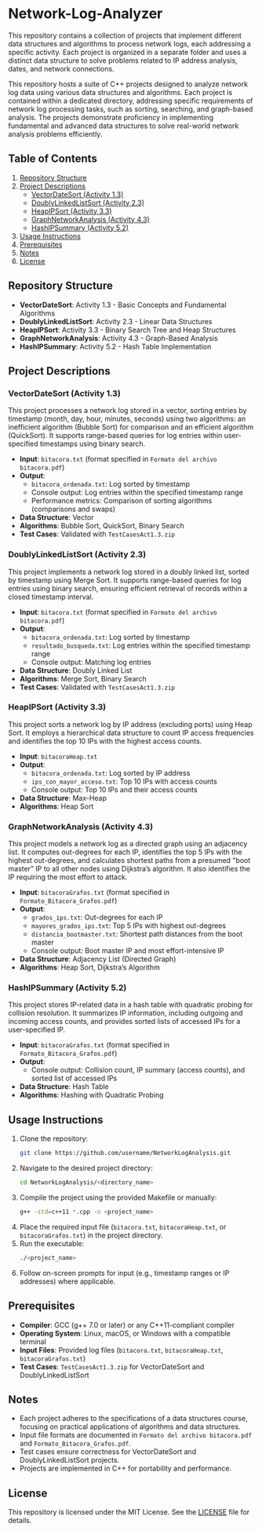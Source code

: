 # Network-Log-Analyzer
This repository contains a collection of projects that implement different data structures and algorithms to process network logs, each addressing a specific activity. Each project is organized in a separate folder and uses a distinct data structure to solve problems related to IP address analysis, dates, and network connections.

This repository hosts a suite of C++ projects designed to analyze network log data using various data structures and algorithms. Each project is contained within a dedicated directory, addressing specific requirements of network log processing tasks, such as sorting, searching, and graph-based analysis. The projects demonstrate proficiency in implementing fundamental and advanced data structures to solve real-world network analysis problems efficiently.

## Table of Contents
1. [Repository Structure](#repository-structure)
2. [Project Descriptions](#project-descriptions)
   - [VectorDateSort (Activity 1.3)](#vectordatesort-activity-13)
   - [DoublyLinkedListSort (Activity 2.3)](#doublylinkedlistsort-activity-23)
   - [HeapIPSort (Activity 3.3)](#heapipsort-activity-33)
   - [GraphNetworkAnalysis (Activity 4.3)](#graphnetworkanalysis-activity-43)
   - [HashIPSummary (Activity 5.2)](#hashipsummary-activity-52)
3. [Usage Instructions](#usage-instructions)
4. [Prerequisites](#prerequisites)
5. [Notes](#notes)
6. [License](#license)

## Repository Structure

- **VectorDateSort**: Activity 1.3 - Basic Concepts and Fundamental Algorithms
- **DoublyLinkedListSort**: Activity 2.3 - Linear Data Structures
- **HeapIPSort**: Activity 3.3 - Binary Search Tree and Heap Structures
- **GraphNetworkAnalysis**: Activity 4.3 - Graph-Based Analysis
- **HashIPSummary**: Activity 5.2 - Hash Table Implementation

## Project Descriptions

### VectorDateSort (Activity 1.3)
This project processes a network log stored in a vector, sorting entries by timestamp (month, day, hour, minutes, seconds) using two algorithms: an inefficient algorithm (Bubble Sort) for comparison and an efficient algorithm (QuickSort). It supports range-based queries for log entries within user-specified timestamps using binary search.

- **Input**: `bitacora.txt` (format specified in `Formato del archivo bitacora.pdf`)
- **Output**: 
  - `bitacora_ordenada.txt`: Log sorted by timestamp
  - Console output: Log entries within the specified timestamp range
  - Performance metrics: Comparison of sorting algorithms (comparisons and swaps)
- **Data Structure**: Vector
- **Algorithms**: Bubble Sort, QuickSort, Binary Search
- **Test Cases**: Validated with `TestCasesAct1.3.zip`

### DoublyLinkedListSort (Activity 2.3)
This project implements a network log stored in a doubly linked list, sorted by timestamp using Merge Sort. It supports range-based queries for log entries using binary search, ensuring efficient retrieval of records within a closed timestamp interval.

- **Input**: `bitacora.txt` (format specified in `Formato del archivo bitacora.pdf`)
- **Output**: 
  - `bitacora_ordenada.txt`: Log sorted by timestamp
  - `resultado_busqueda.txt`: Log entries within the specified timestamp range
  - Console output: Matching log entries
- **Data Structure**: Doubly Linked List
- **Algorithms**: Merge Sort, Binary Search
- **Test Cases**: Validated with `TestCasesAct1.3.zip`

### HeapIPSort (Activity 3.3)
This project sorts a network log by IP address (excluding ports) using Heap Sort. It employs a hierarchical data structure to count IP access frequencies and identifies the top 10 IPs with the highest access counts.

- **Input**: `bitacoraHeap.txt`
- **Output**: 
  - `bitacora_ordenada.txt`: Log sorted by IP address
  - `ips_con_mayor_acceso.txt`: Top 10 IPs with access counts
  - Console output: Top 10 IPs and their access counts
- **Data Structure**: Max-Heap
- **Algorithms**: Heap Sort

### GraphNetworkAnalysis (Activity 4.3)
This project models a network log as a directed graph using an adjacency list. It computes out-degrees for each IP, identifies the top 5 IPs with the highest out-degrees, and calculates shortest paths from a presumed "boot master" IP to all other nodes using Dijkstra’s algorithm. It also identifies the IP requiring the most effort to attack.

- **Input**: `bitacoraGrafos.txt` (format specified in `Formato_Bitacora_Grafos.pdf`)
- **Output**: 
  - `grados_ips.txt`: Out-degrees for each IP
  - `mayores_grados_ips.txt`: Top 5 IPs with highest out-degrees
  - `distancia_bootmaster.txt`: Shortest path distances from the boot master
  - Console output: Boot master IP and most effort-intensive IP
- **Data Structure**: Adjacency List (Directed Graph)
- **Algorithms**: Heap Sort, Dijkstra’s Algorithm

### HashIPSummary (Activity 5.2)
This project stores IP-related data in a hash table with quadratic probing for collision resolution. It summarizes IP information, including outgoing and incoming access counts, and provides sorted lists of accessed IPs for a user-specified IP.

- **Input**: `bitacoraGrafos.txt` (format specified in `Formato_Bitacora_Grafos.pdf`)
- **Output**: 
  - Console output: Collision count, IP summary (access counts), and sorted list of accessed IPs
- **Data Structure**: Hash Table
- **Algorithms**: Hashing with Quadratic Probing

## Usage Instructions

1. Clone the repository:
   ```bash
   git clone https://github.com/username/NetworkLogAnalysis.git
   ```
2. Navigate to the desired project directory:
   ```bash
   cd NetworkLogAnalysis/<directory_name>
   ```
3. Compile the project using the provided Makefile or manually:
   ```bash
   g++ -std=c++11 *.cpp -o <project_name>
   ```
4. Place the required input file (`bitacora.txt`, `bitacoraHeap.txt`, or `bitacoraGrafos.txt`) in the project directory.
5. Run the executable:
   ```bash
   ./<project_name>
   ```
6. Follow on-screen prompts for input (e.g., timestamp ranges or IP addresses) where applicable.

## Prerequisites

- **Compiler**: GCC (g++ 7.0 or later) or any C++11-compliant compiler
- **Operating System**: Linux, macOS, or Windows with a compatible terminal
- **Input Files**: Provided log files (`bitacora.txt`, `bitacoraHeap.txt`, `bitacoraGrafos.txt`)
- **Test Cases**: `TestCasesAct1.3.zip` for VectorDateSort and DoublyLinkedListSort

## Notes

- Each project adheres to the specifications of a data structures course, focusing on practical applications of algorithms and data structures.
- Input file formats are documented in `Formato del archivo bitacora.pdf` and `Formato_Bitacora_Grafos.pdf`.
- Test cases ensure correctness for VectorDateSort and DoublyLinkedListSort projects.
- Projects are implemented in C++ for portability and performance.

## License

This repository is licensed under the MIT License. See the [LICENSE](LICENSE) file for details.
